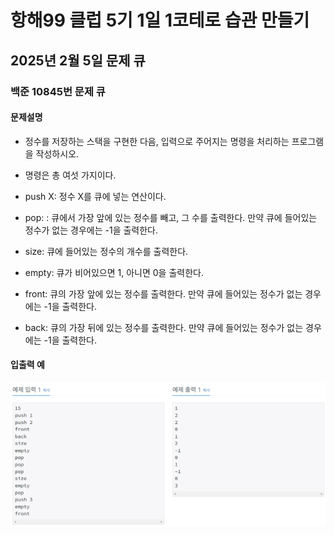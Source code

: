 # 항해99 클럽 5기 1일 1코테로 습관 만들기
## 2025년 2월 5일 문제 큐
### 백준 10845번 문제 큐

#### 문제설명
* 정수를 저장하는 스택을 구현한 다음, 입력으로 주어지는 명령을 처리하는 프로그램을 작성하시오.

* 명령은 총 여섯 가지이다.

* push X: 정수 X를 큐에 넣는 연산이다.

* pop: : 큐에서 가장 앞에 있는 정수를 빼고, 그 수를 출력한다. 만약 큐에 들어있는 정수가 없는 경우에는 -1을 출력한다.

* size: 큐에 들어있는 정수의 개수를 출력한다.

* empty: 큐가 비어있으면 1, 아니면 0을 출력한다.

* front: 큐의 가장 앞에 있는 정수를 출력한다. 만약 큐에 들어있는 정수가 없는 경우에는 -1을 출력한다.

* back: 큐의 가장 뒤에 있는 정수를 출력한다. 만약 큐에 들어있는 정수가 없는 경우에는 -1을 출력한다.

#### 입출력 예
![alt text](image.png)